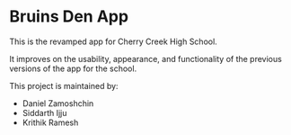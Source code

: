 # Bruins Den App

This is the revamped app for Cherry Creek High School.

It improves on the usability, appearance, and functionality of the previous versions of the app for the school.

This project is maintained by:
* Daniel Zamoshchin
* Siddarth Ijju
* Krithik Ramesh
